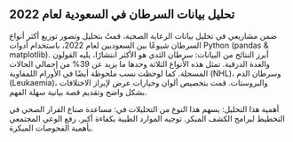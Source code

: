  ## تحليل بيانات السرطان في السعودية لعام 2022
ضمن مشاريعي في تحليل بيانات الرعاية الصحية، قمتُ بتحليل وتصور توزيع أكثر أنواع السرطان شيوعًا بين السعوديين لعام 2022، باستخدام أدوات Python (pandas & matplotlib).
 أبرز النتائج من البيانات:
سرطان الثدي هو الأكثر انتشارًا، يليه القولون والغدة الدرقية.
تمثل هذه الأنواع الثلاثة وحدها ما يزيد عن 39% من إجمالي الحالات المسجلة.
كما لوحظت نسب ملحوظة أيضًا في الأورام اللمفاوية (NHL)، وسرطان الدم (Leukaemia)، والبروستات.
 قمت بتخصيص ألوان وخيارات عرض لإبراز الاختلافات بشكل واضح وتقديم قصة بيانية سهلة الفهم.

 أهمية هذا التحليل:
 يسهم هذا النوع من التحليلات في:
 مساعدة صناع القرار الصحي في التخطيط لبرامج الكشف المبكر.
  توجيه الموارد الطبية بكفاءة أكبر.
  رفع الوعي المجتمعي بأهمية الفحوصات المبكرة.
